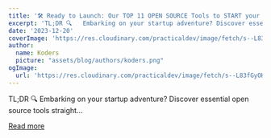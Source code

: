 ```yaml
---
title: '🛠️ Ready to Launch: Our TOP 11 OPEN SOURCE Tools to START your business! 💻✨'
excerpt: 'TL;DR 🔍   Embarking on your startup adventure? Discover essential open source tools straight...'
date: '2023-12-20'
coverImage: 'https://res.cloudinary.com/practicaldev/image/fetch/s--L83fGyOH--/c_imagga_scale,f_auto,fl_progressive,h_420,q_auto,w_1000/https://dev-to-uploads.s3.amazonaws.com/uploads/articles/t3bwg5mcejt39uwdwkwi.png'
author:
  name: Koders
  picture: "assets/blog/authors/koders.png"
ogImage:
  url: 'https://res.cloudinary.com/practicaldev/image/fetch/s--L83fGyOH--/c_imagga_scale,f_auto,fl_progressive,h_420,q_auto,w_1000/https://dev-to-uploads.s3.amazonaws.com/uploads/articles/t3bwg5mcejt39uwdwkwi.png'
---
```


TL;DR 🔍   Embarking on your startup adventure? Discover essential open source tools straight...

[Read more](https://dev.to/glasskube/ready-to-launch-our-top-11-open-source-tools-to-start-your-business-358f)
